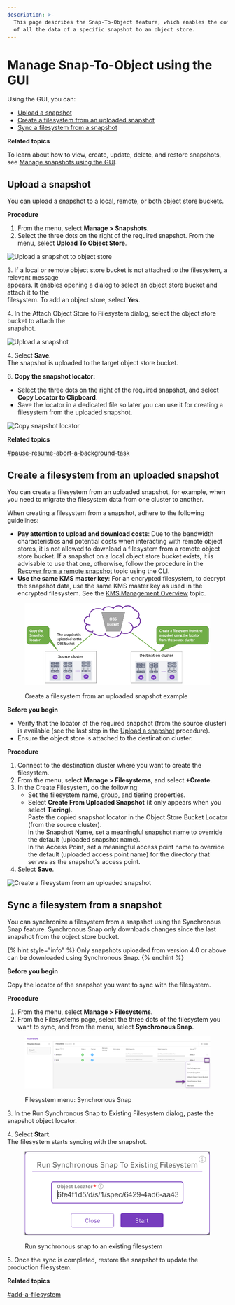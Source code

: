 ```yaml
---
description: >-
  This page describes the Snap-To-Object feature, which enables the committing
  of all the data of a specific snapshot to an object store.
---
```


# Manage Snap-To-Object using the GUI

Using the GUI, you can:

* [Upload a snapshot](snap-to-obj.md#upload-a-snapshot)
* [Create a filesystem from an uploaded snapshot](snap-to-obj.md#create-a-filesystem-from-an-uploaded-snapshot)
* [Sync a filesystem from a snapshot](snap-to-obj.md#sync-a-filesystem-from-a-snapshot)



**Related topics**

To learn about how to view, create, update, delete, and restore snapshots, see [Manage snapshots using the GUI](../snapshots/snapshots.md).

## Upload a snapshot

You can upload a snapshot to a local, remote, or both object store buckets.

**Procedure**

1. From the menu, select **Manage > Snapshots**.
2. Select the three dots on the right of the required snapshot. From the menu, select **Upload To Object Store**.

![Upload a snapshot to object store](../../.gitbook/assets/wmng\_upload\_snapshot\_menu.png)

3\. If a local or remote object store bucket is not attached to the filesystem, a relevant message\
&#x20;   appears. It enables opening a dialog to select an object store bucket and attach it to the\
&#x20;   filesystem. To add an object store, select **Yes**.

4\. In the Attach Object Store to Filesystem dialog, select the object store bucket to attach the\
&#x20;   snapshot.

![Upload a snapshot](../../.gitbook/assets/wmng\_upload\_snapshot.png)

4\. Select **Save**.\
&#x20;   The snapshot is uploaded to the target object store bucket.

6\. **Copy the snapshot locator:**

* Select the three dots on the right of the required snapshot, and select **Copy Locator to Clipboard**.&#x20;
* Save the locator in a dedicated file so later you can use it for creating a filesystem from the uploaded snapshot.

![Copy snapshot locator](../../.gitbook/assets/wmng\_copy\_snapshot\_locator.gif)



**Related topics**

[#pause-resume-abort-a-background-task](../../usage/background-tasks.md#pause-resume-abort-a-background-task "mention")

## Create a filesystem from an uploaded snapshot

You can create a filesystem from an uploaded snapshot, for example, when you need to migrate the filesystem data from one cluster to another.

When creating a filesystem from a snapshot, adhere to the following guidelines:

* **Pay attention to upload and download costs**: Due to the bandwidth characteristics and potential costs when interacting with remote object stores, it is not allowed to download a filesystem from a remote object store bucket. If a snapshot on a local object store bucket exists, it is advisable to use that one, otherwise, follow the procedure in the [Recover from a remote snapshot](snap-to-obj-1.md#recover-from-a-remote-snapshot) topic using the CLI.
* **Use the same KMS master key**: For an encrypted filesystem, to decrypt the snapshot data, use the same KMS master key as used in the encrypted filesystem. See the [KMS Management Overview](../../usage/security/kms-management/#overview) topic.

<figure><img src="../../.gitbook/assets/Filesystem_from_snapshot.png" alt=""><figcaption><p>Create a filesystem from an uploaded snapshot example</p></figcaption></figure>

**Before you begin**

* Verify that the locator of the required snapshot (from the source cluster) is available (see the last step in the [Upload a snapshot](snap-to-obj.md#upload-a-snapshot) procedure).
* Ensure the object store is attached to the destination cluster.

**Procedure**

1. Connect to the destination cluster where you want to create the filesystem.
2. From the menu, select **Manage > Filesystems**, and select **+Create**.
3. In the Create Filesystem, do the following:
   * Set the filesystem name, group, and tiering properties.
   * Select **Create From Uploaded Snapshot** (it only appears when you select **Tiering**).\
     Paste the copied snapshot locator in the Object Store Bucket Locator (from the source cluster).\
     In the Snapshot Name, set a meaningful snapshot name to override the default (uploaded snapshot name).\
     In the Access Point, set a meaningful access point name to override the default (uploaded access point name) for the directory that serves as the snapshot's access point.
4. Select **Save**.&#x20;

![Create a filesystem from an uploaded snapshot](../../.gitbook/assets/wmng\_Create\_fs\_from\_snapshot\_animated.gif)

## Sync a filesystem from a snapshot <a href="#sync-a-filesystem-from-a-snapshot" id="sync-a-filesystem-from-a-snapshot"></a>

You can synchronize a filesystem from a snapshot using the Synchronous Snap feature.  Synchronous Snap only downloads changes since the last snapshot from the object store bucket.

{% hint style="info" %}
Only snapshots uploaded from version 4.0 or above can be downloaded using Synchronous Snap.
{% endhint %}

**Before you begin**

Copy the locator of the snapshot you want to sync with the filesystem.

**Procedure**

1. From the menu, select **Manage > Filesystems**.
2. From the Filesystems page, select the three dots of the filesystem you want to sync, and from the menu, select **Synchronous Snap**.

<figure><img src="../../.gitbook/assets/wmng_run_synchronous_snap_menu.png" alt=""><figcaption><p>Filesystem menu: Synchronous Snap</p></figcaption></figure>

3\. In the Run Synchronous Snap to Existing Filesystem dialog, paste the snapshot object locator.

4\. Select **Start**.\
&#x20;   The filesystem starts syncing with the snapshot.

<figure><img src="../../.gitbook/assets/wmng_run_synchronous_snap.png" alt=""><figcaption><p>Run synchronous snap to an existing filesystem</p></figcaption></figure>

5\. Once the sync is completed, restore the snapshot to update the production filesystem.

**Related topics**

[#add-a-filesystem](../managing-filesystems/managing-filesystems.md#add-a-filesystem "mention")

